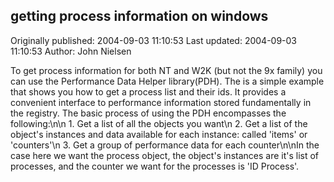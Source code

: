 ## getting process information on windows 
Originally published: 2004-09-03 11:10:53 
Last updated: 2004-09-03 11:10:53 
Author: John Nielsen 
 
To get process information for both NT and W2K (but not the 9x family) you can use the Performance Data Helper library(PDH). The is a simple example that shows you how to get a process list and their ids. It provides a convenient interface to performance information stored fundamentally in the registry. The basic process of using the PDH encompasses the following:\n\n   1. Get a list of all the objects you want\n   2. Get a list of the object's instances and data available for each instance: called 'items' or 'counters'\n   3. Get a group of performance data for each counter\n\nIn the case here we want the process object, the object's instances are it's list of processes, and the counter we want for the processes is 'ID Process'.
